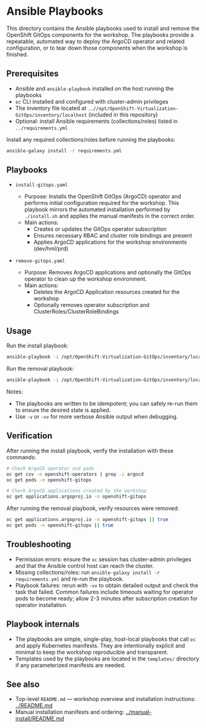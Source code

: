 # Ansible Playbooks

This directory contains the Ansible playbooks used to install and remove the OpenShift GitOps components for the workshop. The playbooks provide a repeatable, automated way to deploy the ArgoCD operator and related configuration, or to tear down those components when the workshop is finished.

## Prerequisites

- Ansible and `ansible-playbook` installed on the host running the playbooks
- `oc` CLI installed and configured with cluster-admin privileges
- The inventory file located at `..//opt/OpenShift-Virtualization-GitOps/inventory/localhost` (included in this repository)
- Optional: install Ansible requirements (collections/roles) listed in `../requirements.yml`

Install any required collections/roles before running the playbooks:

```bash
ansible-galaxy install -r requirements.yml
```

## Playbooks

- `install-gitops.yaml`
  - Purpose: Installs the OpenShift GitOps (ArgoCD) operator and performs initial configuration required for the workshop. This playbook mirrors the automated installation performed by `./install.sh` and applies the manual manifests in the correct order.
  - Main actions:
    - Creates or updates the GitOps operator subscription
    - Ensures necessary RBAC and cluster role bindings are present
    - Applies ArgoCD applications for the workshop environments (dev/hml/prd)

- `remove-gitops.yaml`
  - Purpose: Removes ArgoCD applications and optionally the GitOps operator to clean up the workshop environment.
  - Main actions:
    - Deletes the ArgoCD Application resources created for the workshop
    - Optionally removes operator subscription and ClusterRoles/ClusterRoleBindings

## Usage

Run the install playbook:

```bash
ansible-playbook -i /opt/OpenShift-Virtualization-GitOps/inventory/localhost /opt/OpenShift-Virtualization-GitOps/playbooks/install-gitops.yaml
```

Run the removal playbook:

```bash
ansible-playbook -i /opt/OpenShift-Virtualization-GitOps/inventory/localhost /opt/OpenShift-Virtualization-GitOps/playbooks/remove-gitops.yaml
```

Notes:
- The playbooks are written to be idempotent; you can safely re-run them to ensure the desired state is applied.
- Use `-v` or `-vv` for more verbose Ansible output when debugging.

## Verification

After running the install playbook, verify the installation with these commands:

```bash
# Check ArgoCD operator and pods
oc get csv -n openshift-operators | grep -i argocd
oc get pods -n openshift-gitops

# Check ArgoCD applications created by the workshop
oc get applications.argoproj.io -n openshift-gitops
```

After running the removal playbook, verify resources were removed:

```bash
oc get applications.argoproj.io -n openshift-gitops || true
oc get pods -n openshift-gitops || true
```

## Troubleshooting

- Permission errors: ensure the `oc` session has cluster-admin privileges and that the Ansible control host can reach the cluster.
- Missing collections/roles: run `ansible-galaxy install -r requirements.yml` and re-run the playbook.
- Playbook failures: rerun with `-vv` to obtain detailed output and check the task that failed. Common failures include timeouts waiting for operator pods to become ready; allow 2-3 minutes after subscription creation for operator installation.

## Playbook internals

- The playbooks are simple, single-play, host-local playbooks that call `oc` and apply Kubernetes manifests. They are intentionally explicit and minimal to keep the workshop reproducible and transparent.
- Templates used by the playbooks are located in the `templates/` directory if any parameterized manifests are needed.

## See also

- Top-level `README.md` — workshop overview and installation instructions: [../README.md](../README.md)
- Manual installation manifests and ordering: [../manual-install/README.md](../manual-install/README.md)

